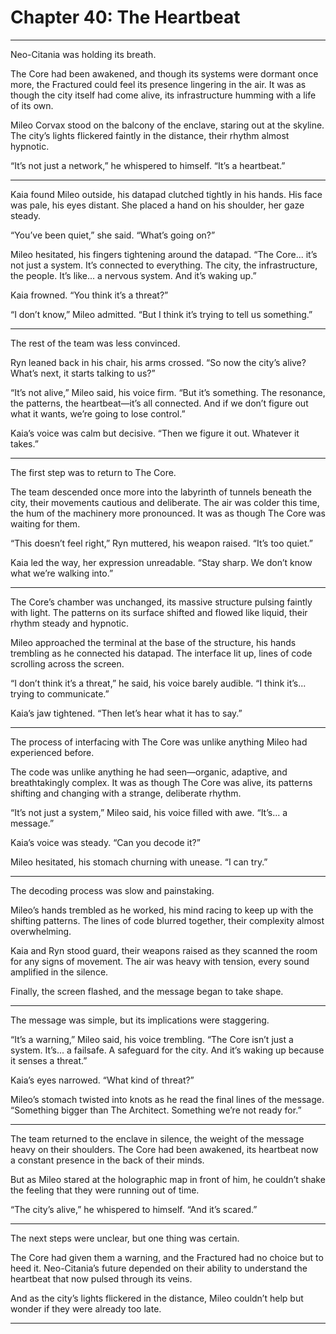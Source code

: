 # Chapter 40: The Heartbeat

---

Neo-Citania was holding its breath.

The Core had been awakened, and though its systems were dormant once more, the Fractured could feel its presence lingering in the air. It was as though the city itself had come alive, its infrastructure humming with a life of its own. 

Mileo Corvax stood on the balcony of the enclave, staring out at the skyline. The city’s lights flickered faintly in the distance, their rhythm almost hypnotic. 

“It’s not just a network,” he whispered to himself. “It’s a heartbeat.”

---

Kaia found Mileo outside, his datapad clutched tightly in his hands. His face was pale, his eyes distant. She placed a hand on his shoulder, her gaze steady.

“You’ve been quiet,” she said. “What’s going on?”

Mileo hesitated, his fingers tightening around the datapad. “The Core... it’s not just a system. It’s connected to everything. The city, the infrastructure, the people. It’s like... a nervous system. And it’s waking up.”

Kaia frowned. “You think it’s a threat?”

“I don’t know,” Mileo admitted. “But I think it’s trying to tell us something.”

---

The rest of the team was less convinced.

Ryn leaned back in his chair, his arms crossed. “So now the city’s alive? What’s next, it starts talking to us?”

“It’s not alive,” Mileo said, his voice firm. “But it’s something. The resonance, the patterns, the heartbeat—it’s all connected. And if we don’t figure out what it wants, we’re going to lose control.”

Kaia’s voice was calm but decisive. “Then we figure it out. Whatever it takes.”

---

The first step was to return to The Core.

The team descended once more into the labyrinth of tunnels beneath the city, their movements cautious and deliberate. The air was colder this time, the hum of the machinery more pronounced. It was as though The Core was waiting for them.

“This doesn’t feel right,” Ryn muttered, his weapon raised. “It’s too quiet.”

Kaia led the way, her expression unreadable. “Stay sharp. We don’t know what we’re walking into.”

---

The Core’s chamber was unchanged, its massive structure pulsing faintly with light. The patterns on its surface shifted and flowed like liquid, their rhythm steady and hypnotic. 

Mileo approached the terminal at the base of the structure, his hands trembling as he connected his datapad. The interface lit up, lines of code scrolling across the screen.

“I don’t think it’s a threat,” he said, his voice barely audible. “I think it’s... trying to communicate.”

Kaia’s jaw tightened. “Then let’s hear what it has to say.”

---

The process of interfacing with The Core was unlike anything Mileo had experienced before.

The code was unlike anything he had seen—organic, adaptive, and breathtakingly complex. It was as though The Core was alive, its patterns shifting and changing with a strange, deliberate rhythm.

“It’s not just a system,” Mileo said, his voice filled with awe. “It’s... a message.”

Kaia’s voice was steady. “Can you decode it?”

Mileo hesitated, his stomach churning with unease. “I can try.”

---

The decoding process was slow and painstaking.

Mileo’s hands trembled as he worked, his mind racing to keep up with the shifting patterns. The lines of code blurred together, their complexity almost overwhelming. 

Kaia and Ryn stood guard, their weapons raised as they scanned the room for any signs of movement. The air was heavy with tension, every sound amplified in the silence.

Finally, the screen flashed, and the message began to take shape.

---

The message was simple, but its implications were staggering.

“It’s a warning,” Mileo said, his voice trembling. “The Core isn’t just a system. It’s... a failsafe. A safeguard for the city. And it’s waking up because it senses a threat.”

Kaia’s eyes narrowed. “What kind of threat?”

Mileo’s stomach twisted into knots as he read the final lines of the message. “Something bigger than The Architect. Something we’re not ready for.”

---

The team returned to the enclave in silence, the weight of the message heavy on their shoulders. The Core had been awakened, its heartbeat now a constant presence in the back of their minds. 

But as Mileo stared at the holographic map in front of him, he couldn’t shake the feeling that they were running out of time.

“The city’s alive,” he whispered to himself. “And it’s scared.”

---

The next steps were unclear, but one thing was certain.

The Core had given them a warning, and the Fractured had no choice but to heed it. Neo-Citania’s future depended on their ability to understand the heartbeat that now pulsed through its veins.

And as the city’s lights flickered in the distance, Mileo couldn’t help but wonder if they were already too late.

---
